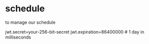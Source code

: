 # schedule
to manage our schedule

jwt.secret=your-256-bit-secret
jwt.expiration=86400000 # 1 day in milliseconds
